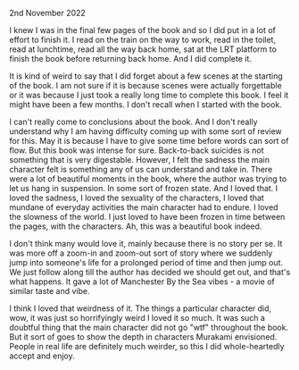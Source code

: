 2nd November 2022

I knew I was in the final few pages of the book and so I did put in a lot of
effort to finish it. I read on the train on the way to work, read in the
toilet, read at lunchtime, read all the way back home, sat at the LRT platform
to finish the book before returning back home. And I did complete it. 

It is kind of weird to say that I did forget about a few scenes at the starting
of the book. I am not sure if it is because scenes were actually forgettable or
it was because I just took a really long time to complete this book. I feel it
might have been a few months. I don't recall when I started with the book. 

I can't really come to conclusions about the book. And I don't really
understand why I am having difficulty coming up with some sort of review for
this. May it is because I have to give some time before words can sort of flow. 
But this book was intense for sure. Back-to-back suicides is not something that
is very digestable. However, I felt the sadness the main character felt is
something any of us can understand and take in. There were a lot of beautiful
moments in the book, where the author was trying to let us hang in suspension.
In some sort of frozen state. And I loved that. I loved the sadness, I loved
the sexuality of the characters, I loved that mundane of everyday activities
the main character had to endure. I loved the slowness of the world. I just
loved to have been frozen in time between the pages, with the characters. Ah, 
this was a beautiful book indeed.

I don't think many would love it, mainly because there is no story per se. It
was more off a zoom-in and zoom-out sort of story where we suddenly jump into
someone's life for a prolonged period of time and then jump out. We just follow
along till the author has decided we should get out, and that's what happens. 
It gave a lot of Manchester By the Sea vibes - a movie of similar taste and
vibe. 

I think I loved that weirdness of it. The things a particular character did,
wow, it was just so horrifyingly weird I loved it so much. It was such a
doubtful thing that the main character did not go "wtf" throughout the book.
But it sort of goes to show the depth in characters Murakami envisioned. People
in real life are definitely much weirder, so this I did whole-heartedly accept
and enjoy.



